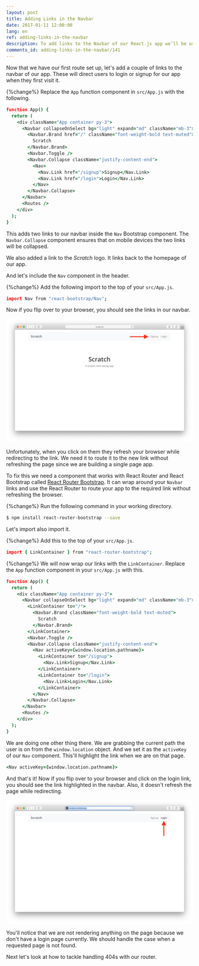 ```yaml
---
layout: post
title: Adding Links in the Navbar
date: 2017-01-11 12:00:00
lang: en
ref: adding-links-in-the-navbar
description: To add links to the Navbar of our React.js app we’ll be using the NavItem React-Bootstrap component. And to allow users to navigate using these links we are going to use React-Router's Route component and call the history.push method.
comments_id: adding-links-in-the-navbar/141
---
```


Now that we have our first route set up, let's add a couple of links to the navbar of our app. These will direct users to login or signup for our app when they first visit it.

{%change%} Replace the `App` function component in `src/App.js` with the following.

``` coffee
function App() {
  return (
    <div className="App container py-3">
      <Navbar collapseOnSelect bg="light" expand="md" className="mb-3">
        <Navbar.Brand href="/" className="font-weight-bold text-muted">
          Scratch
        </Navbar.Brand>
        <Navbar.Toggle />
        <Navbar.Collapse className="justify-content-end">
          <Nav>
            <Nav.Link href="/signup">Signup</Nav.Link>
            <Nav.Link href="/login">Login</Nav.Link>
          </Nav>
        </Navbar.Collapse>
      </Navbar>
      <Routes />
    </div>
  );
}
```

This adds two links to our navbar inside the `Nav` Bootstrap component. The `Navbar.Collapse` component ensures that on mobile devices the two links will be collapsed.

We also added a link to the _Scratch_ logo. It links back to the homepage of our app.

And let's include the `Nav` component in the header.

{%change%} Add the following import to the top of your `src/App.js`.

``` coffee
import Nav from "react-bootstrap/Nav";
```

Now if you flip over to your browser, you should see the links in our navbar.

![Navbar links added screenshot](/assets/navbar-links-added.png)

Unfortunately, when you click on them they refresh your browser while redirecting to the link. We need it to route it to the new link without refreshing the page since we are building a single page app.

To fix this we need a component that works with React Router and React Bootstrap called [React Router Bootstrap](https://github.com/react-bootstrap/react-router-bootstrap). It can wrap around your `Navbar` links and use the React Router to route your app to the required link without refreshing the browser.

{%change%} Run the following command in your working directory.

``` bash
$ npm install react-router-bootstrap --save
```

Let's import also import it.

{%change%} Add this to the top of your `src/App.js`.

``` coffee
import { LinkContainer } from "react-router-bootstrap";
```

{%change%} We will now wrap our links with the `LinkContainer`. Replace the `App` function component in your `src/App.js` with this.

``` coffee
function App() {
  return (
    <div className="App container py-3">
      <Navbar collapseOnSelect bg="light" expand="md" className="mb-3">
        <LinkContainer to="/">
          <Navbar.Brand className="font-weight-bold text-muted">
            Scratch
          </Navbar.Brand>
        </LinkContainer>
        <Navbar.Toggle />
        <Navbar.Collapse className="justify-content-end">
          <Nav activeKey={window.location.pathname}>
            <LinkContainer to="/signup">
              <Nav.Link>Signup</Nav.Link>
            </LinkContainer>
            <LinkContainer to="/login">
              <Nav.Link>Login</Nav.Link>
            </LinkContainer>
          </Nav>
        </Navbar.Collapse>
      </Navbar>
      <Routes />
    </div>
  );
}
```

We are doing one other thing there. We are grabbing the current path the user is on from the `window.location` object. And we set it as the `activeKey` of our `Nav` component. This'll highlight the link when we are on that page.

``` coffee
<Nav activeKey={window.location.pathname}>
```

And that's it! Now if you flip over to your browser and click on the login link, you should see the link highlighted in the navbar. Also, it doesn't refresh the page while redirecting.

![Navbar link highlighted screenshot](/assets/navbar-link-highlighted.png)

You'll notice that we are not rendering anything on the page because we don't have a login page currently. We should handle the case when a requested page is not found.

Next let's look at how to tackle handling 404s with our router.
